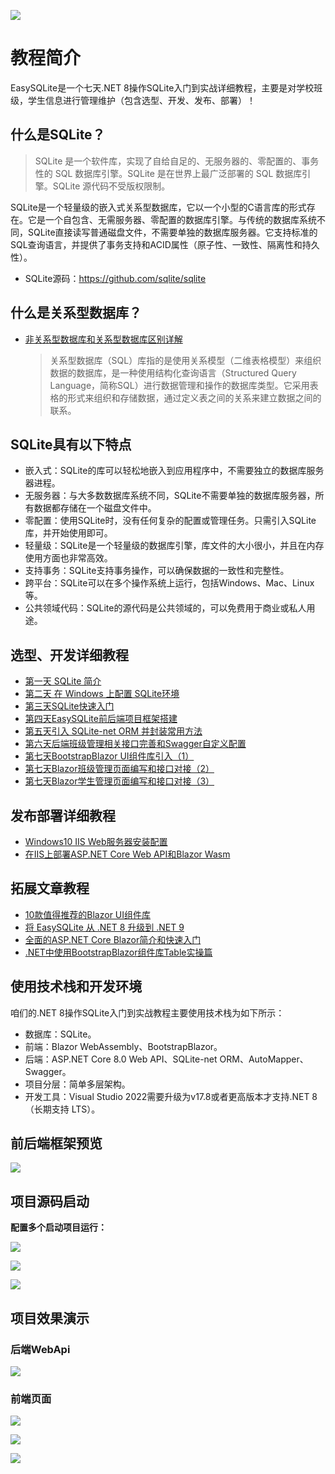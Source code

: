 ![](https://files.mdnice.com/user/16275/9b5c80c0-b82a-4a48-8220-3d97bafe1d47.png)

# 教程简介

EasySQLite是一个七天.NET 8操作SQLite入门到实战详细教程，主要是对学校班级，学生信息进行管理维护（包含选型、开发、发布、部署）！

## 什么是SQLite？

> SQLite 是一个软件库，实现了自给自足的、无服务器的、零配置的、事务性的 SQL 数据库引擎。SQLite 是在世界上最广泛部署的 SQL 数据库引擎。SQLite 源代码不受版权限制。

SQLite是一个轻量级的嵌入式关系型数据库，它以一个小型的C语言库的形式存在。它是一个自包含、无需服务器、零配置的数据库引擎。与传统的数据库系统不同，SQLite直接读写普通磁盘文件，不需要单独的数据库服务器。它支持标准的SQL查询语言，并提供了事务支持和ACID属性（原子性、一致性、隔离性和持久性）。

- SQLite源码：https://github.com/sqlite/sqlite

## 什么是关系型数据库？

- [非关系型数据库和关系型数据库区别详解](https://mp.weixin.qq.com/s/EL3KvDii2_Z8E5Ji0xQ_8Q)
  
  > 关系型数据库（SQL）库指的是使用关系模型（二维表格模型）来组织数据的数据库，是一种使用结构化查询语言（Structured Query Language，简称SQL）进行数据管理和操作的数据库类型。它采用表格的形式来组织和存储数据，通过定义表之间的关系来建立数据之间的联系。

## SQLite具有以下特点

- 嵌入式：SQLite的库可以轻松地嵌入到应用程序中，不需要独立的数据库服务器进程。
- 无服务器：与大多数数据库系统不同，SQLite不需要单独的数据库服务器，所有数据都存储在一个磁盘文件中。
- 零配置：使用SQLite时，没有任何复杂的配置或管理任务。只需引入SQLite库，并开始使用即可。
- 轻量级：SQLite是一个轻量级的数据库引擎，库文件的大小很小，并且在内存使用方面也非常高效。
- 支持事务：SQLite支持事务操作，可以确保数据的一致性和完整性。
- 跨平台：SQLite可以在多个操作系统上运行，包括Windows、Mac、Linux等。
- 公共领域代码：SQLite的源代码是公共领域的，可以免费用于商业或私人用途。

## 选型、开发详细教程
- [第一天 SQLite 简介](https://mp.weixin.qq.com/s/wCKjqDv2hpvsu-01meSMNA)
- [第二天 在 Windows 上配置 SQLite环境](https://mp.weixin.qq.com/s/fbsLOfE1gQLG3OPpz3UZMA)
- [第三天SQLite快速入门](https://mp.weixin.qq.com/s/wgMDqIdaQsMfOuiLl07ggw)
- [第四天EasySQLite前后端项目框架搭建](https://mp.weixin.qq.com/s/RTqRsTrzn7LdTBcMmBtkVw)
- [第五天引入 SQLite-net ORM 并封装常用方法](https://mp.weixin.qq.com/s/RIT7HnPlrLg5KFtJ6a_Biw)
- [第六天后端班级管理相关接口完善和Swagger自定义配置](https://mp.weixin.qq.com/s/dI6tb7WtOyB6p1iqYraH5g)
- [第七天BootstrapBlazor UI组件库引入（1）](https://mp.weixin.qq.com/s/UIeKSqym8ibLRvDwra8aww)
- [第七天Blazor班级管理页面编写和接口对接（2）](https://mp.weixin.qq.com/s/lpXu5Hx_3F7nf970iBo-5A)
- [第七天Blazor学生管理页面编写和接口对接（3）](https://mp.weixin.qq.com/s/9a6y8Lw1kGSjfddLQhQRoQ)

## 发布部署详细教程
- [Windows10 IIS Web服务器安装配置](https://mp.weixin.qq.com/s/oaqypmpHOTLA9_5sF6-W7Q)
- [在IIS上部署ASP.NET Core Web API和Blazor Wasm](https://mp.weixin.qq.com/s/MfScgBu0QMRT3D5aIT5A3w)

## 拓展文章教程
- [10款值得推荐的Blazor UI组件库](https://mp.weixin.qq.com/s/HHqkwpXIi7p3K5eUnTcLTw)
- [将 EasySQLite 从 .NET 8 升级到 .NET 9](https://mp.weixin.qq.com/s/EN5fu-RvBK-xX8lJMZ5QvA)
- [全面的ASP.NET Core Blazor简介和快速入门](https://mp.weixin.qq.com/s/hcZBhbTab02HqWqryB_oEA)
- [.NET中使用BootstrapBlazor组件库Table实操篇](https://mp.weixin.qq.com/s/qFHUC9UKg_2wY2jSthI9Kw)

## 使用技术栈和开发环境
咱们的.NET 8操作SQLite入门到实战教程主要使用技术栈为如下所示：
- 数据库：SQLite。
- 前端：Blazor WebAssembly、BootstrapBlazor。
- 后端：ASP.NET Core 8.0 Web API、SQLite-net ORM、AutoMapper、Swagger。
- 项目分层：简单多层架构。
- 开发工具：Visual Studio 2022需要升级为v17.8或者更高版本才支持.NET 8（长期支持 LTS）。

## 前后端框架预览
![](https://files.mdnice.com/user/16275/7f108a02-e748-48f8-80a3-24769a1db8cb.png)

## 项目源码启动

**配置多个启动项目运行：**

![](https://files.mdnice.com/user/16275/d79b51ae-1108-47f9-bb3c-5228b21b6192.png)


![](https://files.mdnice.com/user/16275/75d08d16-bf98-4f35-9999-7682b2649008.png)

![](https://files.mdnice.com/user/16275/18425c76-f6ce-453e-9e84-36f8cbefe7f5.png)

## 项目效果演示
### 后端WebApi

![](https://files.mdnice.com/user/16275/f7b92eb0-774f-403f-b257-65f51b0a173b.png)


### 前端页面

![](https://files.mdnice.com/user/16275/b0b5be3e-33cc-4acc-af5d-fac9d074e5cd.png)

![](https://files.mdnice.com/user/16275/f91e3ef3-7d62-4c89-b71a-b527c0181762.png)

![](https://files.mdnice.com/user/16275/265e08bc-124e-423e-8208-63a2ec3ad7c6.png)

